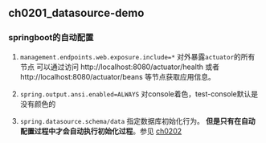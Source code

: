 ## ch0201_datasource-demo

### springboot的自动配置
1. `management.endpoints.web.exposure.include=*` 对外暴露`actuator`的所有节点
   可以通过访问 http://localhost:8080/actuator/health 或者 http://localhost:8080/actuator/beans
   等节点获取应用信息。

2. `spring.output.ansi.enabled=ALWAYS` 对console着色，test-console默认是没有颜色的

3. `spring.datasource.schema/data` 指定数据库初始化行为。
   **但是只有在自动配置过程中才会自动执行初始化过程**。参见
   [ch0202](../ch0202_multi-datasource-demo/note.md)